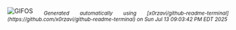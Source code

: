 <div align="justify">
<picture>
    <source media="(prefers-color-scheme: dark)" srcset="https://i.ibb.co/F41J7rvp/output-gif.gif">
    <source media="(prefers-color-scheme: light)" srcset="https://i.ibb.co/F41J7rvp/output-gif.gif">
    <img alt="GIFOS" src="https://i.ibb.co/F41J7rvp/output-gif.gif">
</picture>
<sub><i>Generated automatically using [x0rzavi/github-readme-terminal](https://github.com/x0rzavi/github-readme-terminal) on Sun Jul 13 09:03:42 PM EDT 2025</i></sub>
</div>

<!--  -->
